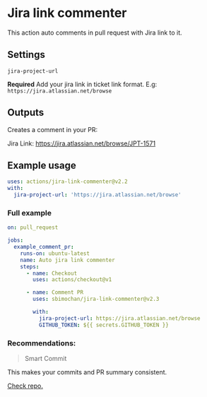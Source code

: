# Jira link commenter

This action auto comments in pull request with Jira link to it.

## Settings

`jira-project-url`

**Required** Add your jira link in ticket link format.
E.g:
`https://jira.atlassian.net/browse`

## Outputs

Creates a comment in your PR:

Jira Link: https://jira.atlassian.net/browse/JPT-1571

## Example usage

```yaml
uses: actions/jira-link-commenter@v2.2
with:
  jira-project-url: 'https://jira.atlassian.net/browse'
```

### Full example

```yaml
on: pull_request

jobs:
  example_comment_pr:
    runs-on: ubuntu-latest
    name: Auto jira link commenter
    steps:
      - name: Checkout
        uses: actions/checkout@v1

      - name: Comment PR
        uses: sbimochan/jira-link-commenter@v2.3

        with:
          jira-project-url: https://jira.atlassian.net/browse
          GITHUB_TOKEN: ${{ secrets.GITHUB_TOKEN }}
```

### Recommendations:

> Smart Commit

This makes your commits and PR summary consistent.

<a href="https://github.com/sbimochan/smart-commit" target="_blank">Check repo.</a>
